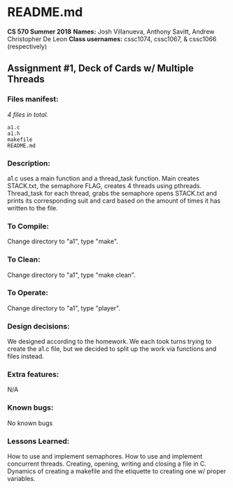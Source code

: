 # README.md

**CS 570 Summer 2018**
**Names:** Josh Villanueva, Anthony Savitt, Andrew Christopher De Leon
**Class usernames:** cssc1074, cssc1067, & cssc1066 (respectively)

## Assignment #1, Deck of Cards w/ Multiple Threads

### Files manifest:

*4 files in total.*
```
a1.c
a1.h
makefile
README.md
```

### Description:
a1.c uses a main function and a thread_task function. Main creates STACK.txt, the semaphore FLAG, creates 4 threads using pthreads. Thread_task for each thread, grabs the semaphore opens STACK.txt and prints its corresponding suit and card based on the amount of times it has written to the file.

### To Compile:
Change directory to "a1", type "make".

### To Clean:
Change directory to "a1", type "make clean".

### To Operate:
Change directory to "a1", type "player".

### Design decisions:
We designed according to the homework. We each took turns trying to create the a1.c file, but we decided to split up the work via functions and files instead.

### Extra features:
N/A

### Known bugs:
No known bugs

### Lessons Learned:
How to use and implement semaphores. How to use and implement concurrent threads. Creating, opening, writing and closing a file in C. Dynamics of creating a makefile and the etiquette to creating one w/ proper variables.
